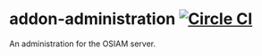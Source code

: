 addon-administration [![Circle CI](https://circleci.com/gh/dacrome/addon-administration.svg?style=svg)](https://circleci.com/gh/dacrome/addon-administration)
====================

An administration for the OSIAM server.
